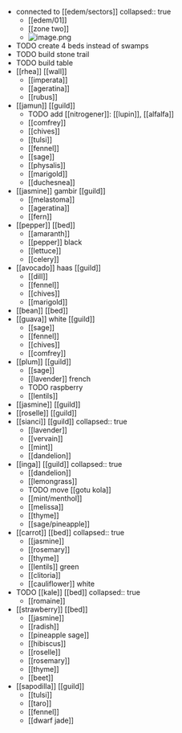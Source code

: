 - connected to [[edem/sectors]]
  collapsed:: true
	- [[edem/01]]
	- [[zone two]]
	- ![image.png](../assets/image_1713111685812_0.png)
- TODO create 4 beds instead of swamps
- TODO build stone trail
- TODO build table
- [[rhea]] [[wall]]
	- [[imperata]]
	- [[ageratina]]
	- [[rubus]]
- [[jamun]] [[guild]]
	- TODO add [[nitrogener]]: [[lupin]], [[alfalfa]]
	- [[comfrey]]
	- [[chives]]
	- [[tulsi]]
	- [[fennel]]
	- [[sage]]
	- [[physalis]]
	- [[marigold]]
	- [[duchesnea]]
- [[jasmine]] gambir [[guild]]
	- [[melastoma]]
	- [[ageratina]]
	- [[fern]]
- [[pepper]] [[bed]]
	- [[amaranth]]
	- [[pepper]] black
	- [[lettuce]]
	- [[celery]]
- [[avocado]] haas [[guild]]
	- [[dill]]
	- [[fennel]]
	- [[chives]]
	- [[marigold]]
- [[bean]] [[bed]]
- [[guava]] white [[guild]]
	- [[sage]]
	- [[fennel]]
	- [[chives]]
	- [[comfrey]]
- [[plum]] [[guild]]
	- [[sage]]
	- [[lavender]] french
	- TODO raspberry
	- [[lentils]]
- [[jasmine]] [[guild]]
- [[roselle]] [[guild]]
- [[sianci]] [[guild]]
  collapsed:: true
	- [[lavender]]
	- [[vervain]]
	- [[mint]]
	- [[dandelion]]
- [[inga]] [[guild]]
  collapsed:: true
	- [[dandelion]]
	- [[lemongrass]]
	- TODO move [[gotu kola]]
	- [[mint/menthol]]
	- [[melissa]]
	- [[thyme]]
	- [[sage/pineapple]]
- [[carrot]] [[bed]]
  collapsed:: true
	- [[jasmine]]
	- [[rosemary]]
	- [[thyme]]
	- [[lentils]] green
	- [[clitoria]]
	- [[cauliflower]] white
- TODO [[kale]] [[bed]]
  collapsed:: true
	- [[romaine]]
- [[strawberry]] [[bed]]
	- [[jasmine]]
	- [[radish]]
	- [[pineapple sage]]
	- [[hibiscus]]
	- [[roselle]]
	- [[rosemary]]
	- [[thyme]]
	- [[beet]]
- [[sapodilla]] [[guild]]
	- [[tulsi]]
	- [[taro]]
	- [[fennel]]
	- [[dwarf jade]]